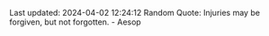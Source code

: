 Last updated: 2024-04-02 12:24:12
Random Quote: Injuries may be forgiven, but not forgotten. - Aesop